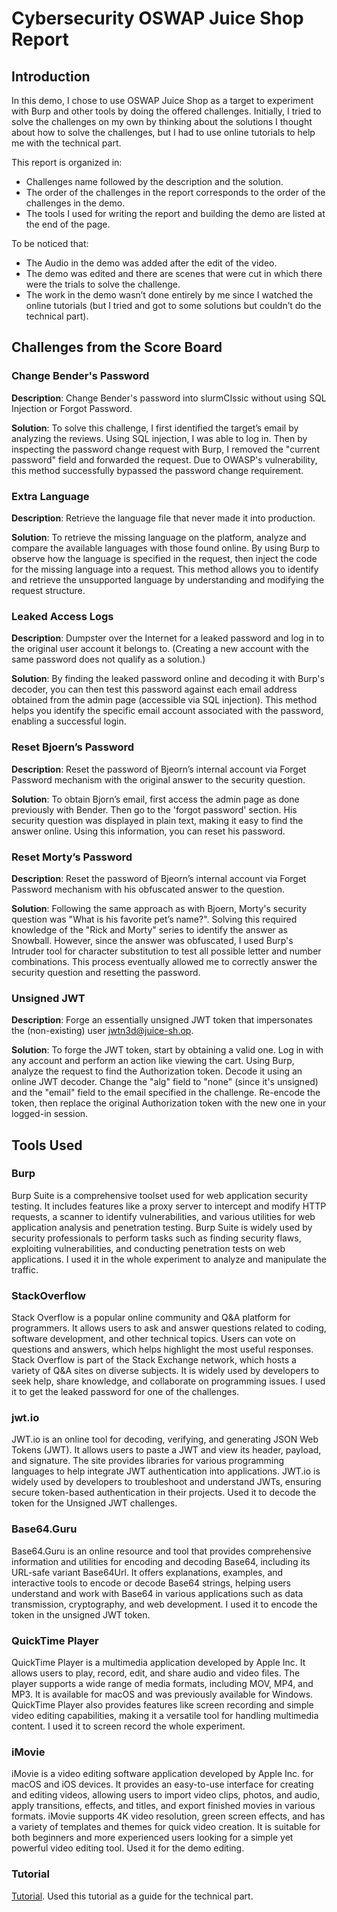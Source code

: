 # Cybersecurity OSWAP Juice Shop Report
## Introduction

In this demo, I chose to use OSWAP Juice Shop as a target to experiment with Burp and other tools by doing the offered challenges. Initially, I tried to solve the challenges on my own by thinking about the solutions I thought about how to solve the challenges, but I had to use online tutorials to help me with the technical part.

This report is organized in:
- Challenges name followed by the description and the solution.
- The order of the challenges in the report corresponds to the order of the challenges in the demo.
- The tools I used for writing the report and building the demo are listed at the end of the page.

To be noticed that:
- The Audio in the demo was added after the edit of the video.
- The demo was edited and there are scenes that were cut in which there were the trials to solve the challenge.
- The work in the demo wasn’t done entirely by me since I watched the online tutorials (but I tried and got to some solutions but couldn’t do the technical part).

## Challenges from the Score Board

### Change Bender's Password

**Description**: Change Bender's password into slurmCIssic without using SQL Injection or Forgot Password.

**Solution**: To solve this challenge, I first identified the target’s email by analyzing the reviews. Using SQL injection, I was able to log in. Then by inspecting the password change request with Burp, I removed the "current password" field and forwarded the request. Due to OWASP's vulnerability, this method successfully bypassed the password change requirement.

### Extra Language

**Description**: Retrieve the language file that never made it into production.

**Solution**: To retrieve the missing language on the platform, analyze and compare the available languages with those found online. By using Burp to observe how the language is specified in the request, then inject the code for the missing language into a request. This method allows you to identify and retrieve the unsupported language by understanding and modifying the request structure.

### Leaked Access Logs

**Description**: Dumpster over the Internet for a leaked password and log in to the original user account it belongs to. (Creating a new account with the same password does not qualify as a solution.)

**Solution**: By finding the leaked password online and decoding it with Burp's decoder, you can then test this password against each email address obtained from the admin page (accessible via SQL injection). This method helps you identify the specific email account associated with the password, enabling a successful login.

### Reset Bjoern’s Password

**Description**: Reset the password of Bjeorn’s internal account via Forget Password mechanism with the original answer to the security question.

**Solution**: To obtain Bjorn’s email, first access the admin page as done previously with Bender. Then go to the 'forgot password' section. His security question was displayed in plain text, making it easy to find the answer online. Using this information, you can reset his password.

### Reset Morty’s Password

**Description**: Reset the password of Bjeorn’s internal account via Forget Password mechanism with his obfuscated answer to the question.

**Solution**: Following the same approach as with Bjoern, Morty's security question was "What is his favorite pet’s name?". Solving this required knowledge of the "Rick and Morty" series to identify the answer as Snowball. However, since the answer was obfuscated, I used Burp's Intruder tool for character substitution to test all possible letter and number combinations. This process eventually allowed me to correctly answer the security question and resetting the password.

### Unsigned JWT

**Description**: Forge an essentially unsigned JWT token that impersonates the (non-existing) user jwtn3d@juice-sh.op.

**Solution**: To forge the JWT token, start by obtaining a valid one. Log in with any account and perform an action like viewing the cart. Using Burp, analyze the request to find the Authorization token. Decode it using an online JWT decoder. Change the "alg" field to "none" (since it's unsigned) and the "email" field to the email specified in the challenge. Re-encode the token, then replace the original Authorization token with the new one in your logged-in session.

## Tools Used

### Burp

Burp Suite is a comprehensive toolset used for web application security testing. It includes features like a proxy server to intercept and modify HTTP requests, a scanner to identify vulnerabilities, and various utilities for web application analysis and penetration testing. Burp Suite is widely used by security professionals to perform tasks such as finding security flaws, exploiting vulnerabilities, and conducting penetration tests on web applications. I used it in the whole experiment to analyze and manipulate the traffic.

### StackOverflow

Stack Overflow is a popular online community and Q&A platform for programmers. It allows users to ask and answer questions related to coding, software development, and other technical topics. Users can vote on questions and answers, which helps highlight the most useful responses. Stack Overflow is part of the Stack Exchange network, which hosts a variety of Q&A sites on diverse subjects. It is widely used by developers to seek help, share knowledge, and collaborate on programming issues. I used it to get the leaked password for one of the challenges.

### jwt.io

JWT.io is an online tool for decoding, verifying, and generating JSON Web Tokens (JWT). It allows users to paste a JWT and view its header, payload, and signature. The site provides libraries for various programming languages to help integrate JWT authentication into applications. JWT.io is widely used by developers to troubleshoot and understand JWTs, ensuring secure token-based authentication in their projects. Used it to decode the token for the Unsigned JWT challenges.

### Base64.Guru

Base64.Guru is an online resource and tool that provides comprehensive information and utilities for encoding and decoding Base64, including its URL-safe variant Base64Url. It offers explanations, examples, and interactive tools to encode or decode Base64 strings, helping users understand and work with Base64 in various applications such as data transmission, cryptography, and web development. I used it to encode the token in the unsigned JWT token.

### QuickTime Player

QuickTime Player is a multimedia application developed by Apple Inc. It allows users to play, record, edit, and share audio and video files. The player supports a wide range of media formats, including MOV, MP4, and MP3. It is available for macOS and was previously available for Windows. QuickTime Player also provides features like screen recording and simple video editing capabilities, making it a versatile tool for handling multimedia content. I used it to screen record the whole experiment.

### iMovie

iMovie is a video editing software application developed by Apple Inc. for macOS and iOS devices. It provides an easy-to-use interface for creating and editing videos, allowing users to import video clips, photos, and audio, apply transitions, effects, and titles, and export finished movies in various formats. iMovie supports 4K video resolution, green screen effects, and has a variety of templates and themes for quick video creation. It is suitable for both beginners and more experienced users looking for a simple yet powerful video editing tool. Used it for the demo editing.

### Tutorial

[Tutorial](https://www.youtube.com/watch?v=y12QNP2pWN0). Used this tutorial as a guide for the technical part.



